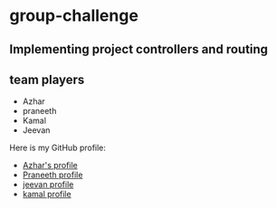 # group-challenge
## Implementing project controllers and routing
## team players
- Azhar
- praneeth
- Kamal
- Jeevan


Here is my GitHub profile: 
- [Azhar's profile](https://github.com/AzharAlali)
- [Praneeth profile](https://github.com/praneeth323)
- [jeevan profile](https://github.com/jeevanreddymure)
- [kamal profile](https://github.com/Kamal4195)